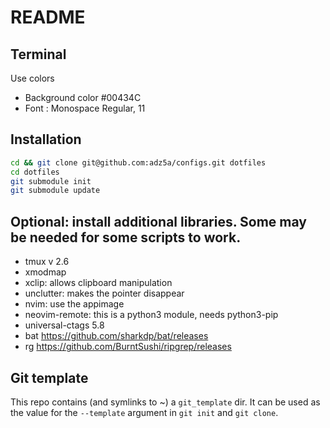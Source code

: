 # README

## Terminal

Use colors
- Background color #00434C
- Font : Monospace Regular, 11

## Installation

```bash
cd && git clone git@github.com:adz5a/configs.git dotfiles
cd dotfiles
git submodule init
git submodule update
```


## Optional: install additional libraries. Some may be needed for some scripts to work.
- tmux v 2.6
- xmodmap
- xclip: allows clipboard manipulation
- unclutter: makes the pointer disappear
- nvim: use the appimage
- neovim-remote: this is a python3 module, needs python3-pip
- universal-ctags 5.8
- bat https://github.com/sharkdp/bat/releases
- rg https://github.com/BurntSushi/ripgrep/releases


## Git template

This repo contains (and symlinks to ~) a `git_template` dir. It can be used as
the value for the `--template` argument in `git init` and `git clone`.
